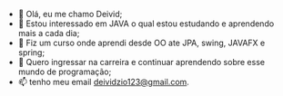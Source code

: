 - 👋 Olá, eu me chamo Deivid;
- 👀 Estou interessado em JAVA o qual estou estudando e aprendendo mais a cada dia;
- 🌱 Fiz um curso onde aprendi desde OO ate JPA, swing, JAVAFX e spring;
- 💞️ Quero ingressar na carreira e continuar aprendendo sobre esse mundo de programação;
- 📫 tenho meu email deividzio123@gmail.com.

<!---
D31VIDZ/D31VIDZ is a ✨ special ✨ repository because its `README.md` (this file) appears on your GitHub profile.
You can click the Preview link to take a look at your changes.
--->
